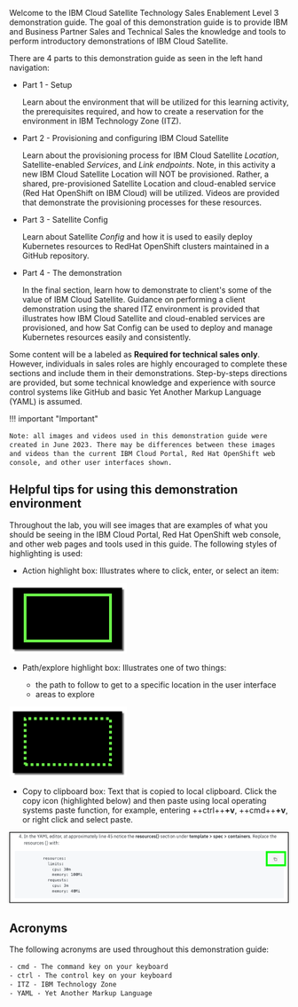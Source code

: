 Welcome to the IBM Cloud Satellite Technology Sales Enablement Level 3 demonstration guide. The goal of this demonstration guide is to provide IBM and Business Partner Sales and Technical Sales the knowledge and tools to perform introductory demonstrations of IBM Cloud Satellite.

There are 4 parts to this demonstration guide as seen in the left hand navigation:

 - Part 1 - Setup
   
   Learn about the environment that will be utilized for this learning activity, the prerequisites required, and how to create a reservation for the environment in IBM Technology Zone (ITZ).

 - Part 2 - Provisioning and configuring IBM Cloud Satellite

   Learn about the provisioning process for IBM Cloud Satellite *Location*, Satellite-enabled *Services*, and *Link endpoints*. Note, in this activity a new IBM Cloud Satellite Location will NOT be provisioned. Rather, a shared, pre-provisioned Satellite Location and cloud-enabled service (Red Hat OpenShift on IBM Cloud) will be utilized. Videos are provided that demonstrate the provisioning processes for these resources.

 - Part 3 - Satellite Config

   Learn about Satellite *Config* and how it is used to easily deploy Kubernetes resources to RedHat OpenShift clusters maintained in a GitHub repository. 

 - Part 4 - The demonstration

   In the final section, learn how to demonstrate to client's some of the value of IBM Cloud Satellite. Guidance on performing a client demonstration using the shared ITZ environment is provided that illustrates how IBM Cloud Satellite and cloud-enabled services are provisioned, and how Sat Config can be used to deploy and manage Kubernetes resources easily and consistently.

Some content will be a labeled as **Required for technical sales only**. However, individuals in sales roles are highly encouraged to complete these sections and include them in their demonstrations. Step-by-steps directions are provided, but some technical knowledge and experience with source control systems like GitHub and basic Yet Another Markup Language (YAML) is assumed.

!!! important "Important"

    Note: all images and videos used in this demonstration guide were created in June 2023. There may be differences between these images and videos than the current IBM Cloud Portal, Red Hat OpenShift web console, and other user interfaces shown.

## Helpful tips for using this demonstration environment

Throughout the lab, you will see images that are examples of what you should be seeing in the IBM Cloud Portal, Red Hat OpenShift web console, and other web pages and tools used in this guide. The following styles of highlighting is used:

- Action highlight box: Illustrates where to click,  enter, or select an item:

![](_attachments/ClickActionRectangle.png)

- Path/explore highlight box: Illustrates one of two things:

    - the path to follow to get to a specific location in the user interface
    - areas to explore

![](_attachments/PathExploreHighlight.png)

- Copy to clipboard box: Text that is copied to local clipboard. Click the copy icon (highlighted below) and then paste using local operating systems paste function, for example, entering ++ctrl++**+v**, ++cmd++**+v**, or right click and select paste.

![](_attachments/Usage-Clipboard.png)

<!-- Additionally, there are several "click-thru" demonstrations.  Links to click-thru demonstrations will open in a new browser window or tab with a screen similar to the image below.

![](_attachments/ClickThruStartPage.png)

Click the play button ![](_attachments/ClickThruPlayButton.png) in the middle of the screen to start the demo. Then, simply follow the steps in the demonstration guide. If at any point you are unsure where to click, click anywhere on the screen and a highlight box will appear showing where to click next. -->

## Acronyms

The following acronyms are used throughout this demonstration guide:


    - cmd - The command key on your keyboard
    - ctrl - The control key on your keyboard
    - ITZ - IBM Technology Zone
    - YAML - Yet Another Markup Language
